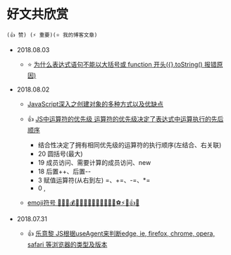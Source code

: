 # 好文共欣赏
    (👍 赞) (⚡ 重要)(⭐ 我的博客文章)

- 2018.08.03
    - ⭐ [为什么表达式语句不能以大括号或 function 开头({}.toString() 报错原因)](./mypost/2018/08/03/about-expression.md)


- 2018.08.02
    - [JavaScript深入之创建对象的多种方式以及优缺点](https://github.com/mqyqingfeng/Blog/issues/15#issue-227556285)
    - 👍 [JS中运算符的优先级 运算符的优先级决定了表达式中运算执行的先后顺序](https://developer.mozilla.org/zh-CN/docs/Web/JavaScript/Reference/Operators/Operator_Precedence)
        - 结合性决定了拥有相同优先级的运算符的执行顺序(左结合、右关联)
        - 20 圆括号(最大)
        - 19 成员访问、需要计算的成员访问、new
        - 18 后置++、后置--
        - 3 赋值运算符(从右到左) =、+=、-=、*=
        - 0 ,

    - [emoji符号 🌹🍀🍎💰📱🌙🍁🍂🍃🌷💎🔪🔫🏀⚽⚡👄👍🔥](http://www.fhdq.net/emoji.html)

- 2018.07.31
    - 👍 [乐意黎 JS根据useAgent来判断edge, ie, firefox, chrome, opera, safari 等浏览器的类型及版本](https://blog.csdn.net/aerchi/article/details/51697592)

